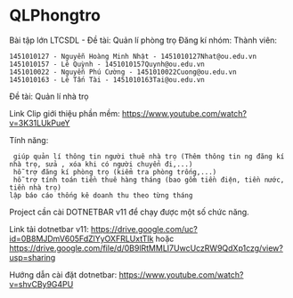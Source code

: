 # QLPhongtro
Bài tập lớn LTCSDL - Đề tài: Quản lí phòng trọ
Đăng kí nhóm:
Thành viên:

    1451010127 - Nguyễn Hoàng Minh Nhật - 1451010127Nhat@ou.edu.vn
    1451010157 - Lê Quỳnh - 1451010157Quynh@ou.edu.vn
    1451010022 - Nguyễn Phú Cường - 1451010022Cuong@ou.edu.vn
    1451010163 - Lê Tấn Tài - 1451010163Tai@ou.edu.vn 

Đề tài: Quản lí nhà trọ

Link Clip giới thiệu phần mềm: https://www.youtube.com/watch?v=3K31LUkPueY

Tính năng:

     giúp quản lí thông tin người thuê nhà trọ (Thêm thông tin ng đăng kí nhà trọ, sửa , xóa khi có người chuyển đi,...)
     hỗ trợ đăng kí phòng trọ (kiểm tra phòng trống,...)
     hỗ trợ tính toán tiền thuê hàng tháng (bao gồm tiền điện, tiền nước, tiền nhà trọ)
    lập báo cáo thống kê doanh thu theo từng tháng
    

Project cần cài DOTNETBAR v11 để chạy được một số chức năng. 

Link tải dotnetbar v11: https://drive.google.com/uc?id=0B8MJDmV605FdZlYyOXFRLUxtTlk 
                        hoặc                                                                                                                                       https://drive.google.com/file/d/0B9lRtMMLI7UwcUczRW9QdXp1czg/view?usp=sharing

Hướng dẫn cài đặt dotnetbar: https://www.youtube.com/watch?v=shvCBy9G4PU


